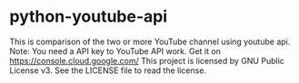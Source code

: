 # python-youtube-api
This is comparison of the two or more YouTube channel using youtube api.
Note: You need a API key to YouTube API work. Get it on https://console.cloud.google.com/
This project is licensed by GNU Public License v3. See the LICENSE file to read the license.
